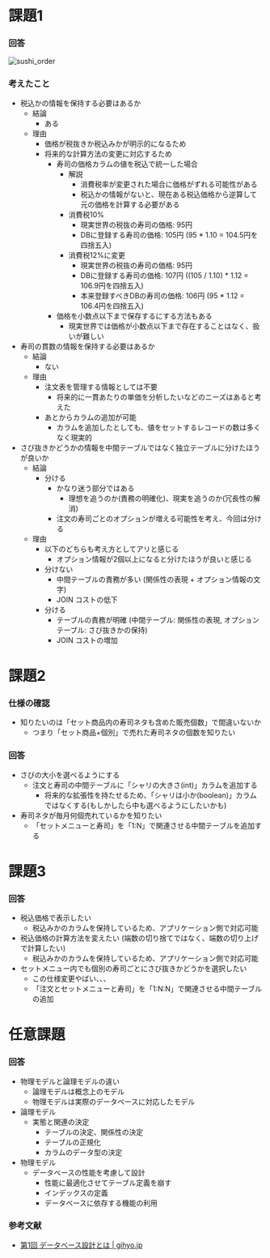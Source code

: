 # 課題1
### 回答

![sushi_order](https://user-images.githubusercontent.com/60952535/184474429-0a131b64-7b12-4540-bb5f-c574e26666a3.png)

### 考えたこと

- 税込かの情報を保持する必要はあるか
  - 結論
    - ある
  - 理由
    - 価格が税抜きか税込みかが明示的になるため
    - 将来的な計算方法の変更に対応するため
      - 寿司の価格カラムの値を税込で統一した場合
        - 解説
          - 消費税率が変更された場合に価格がずれる可能性がある
          - 税込かの情報がないと、現在ある税込価格から逆算して元の価格を計算する必要がある
        - 消費税10%
          - 現実世界の税抜の寿司の価格: 95円
          - DBに登録する寿司の価格: 105円 (95 * 1.10 = 104.5円を四捨五入)
        - 消費税12%に変更
          - 現実世界の税抜の寿司の価格: 95円
          - DBに登録する寿司の価格: 107円 ((105 / 1.10) * 1.12 = 106.9円を四捨五入)
          - 本来登録すべきDBの寿司の価格: 106円 (95 * 1.12 = 106.4円を四捨五入)
      - 価格を小数点以下まで保存するにする方法もある
        - 現実世界では価格が小数点以下まで存在することはなく、扱いが難しい
- 寿司の貫数の情報を保持する必要はあるか
  - 結論
    - ない
  - 理由
    - 注文表を管理する情報としては不要
      - 将来的に一貫あたりの単価を分析したいなどのニーズはあると考えた
    - あとからカラムの追加が可能
      - カラムを追加したとしても、値をセットするレコードの数は多くなく現実的
- さび抜きかどうかの情報を中間テーブルではなく独立テーブルに分けたほうが良いか
  - 結論
    - 分ける
      - かなり迷う部分ではある
        - 理想を追うのか(責務の明確化)、現実を追うのか(冗長性の解消)
      - 注文の寿司ごとのオプションが増える可能性を考え、今回は分ける
  - 理由
    - 以下のどちらも考え方としてアリと感じる
      - オプション情報が2個以上になると分けたほうが良いと感じる
    - 分けない
      - 中間テーブルの責務が多い (関係性の表現 + オプション情報の文字)
      - JOIN コストの低下
    - 分ける
      - テーブルの責務が明確 (中間テーブル: 関係性の表現, オプションテーブル: さび抜きかの保持)
      - JOIN コストの増加


# 課題2

### 仕様の確認
- 知りたいのは「セット商品内の寿司ネタも含めた販売個数」で間違いないか
  - つまり「セット商品+個別」で売れた寿司ネタの個数を知りたい

### 回答
- さびの大小を選べるようにする
  - 注文と寿司の中間テーブルに「シャリの大きさ(int)」カラムを追加する
    - 将来的な拡張性を持たせるため、「シャリは小か(boolean)」カラムではなくする(もしかしたら中も選べるようにしたいかも)
- 寿司ネタが毎月何個売れているかを知りたい
  - 「セットメニューと寿司」を「1:N」で関連させる中間テーブルを追加する

# 課題3

### 回答
- 税込価格で表示したい
  - 税込みかのカラムを保持しているため、アプリケーション側で対応可能
- 税込価格の計算方法を変えたい (端数の切り捨てではなく、端数の切り上げで計算したい)
  - 税込みかのカラムを保持しているため、アプリケーション側で対応可能
- セットメニュー内でも個別の寿司ごとにさび抜きかどうかを選択したい
  - この仕様変更やばい、、、
  - 「注文とセットメニューと寿司」を「1:N:N」で関連させる中間テーブルの追加

# 任意課題

### 回答
- 物理モデルと論理モデルの違い
  - 論理モデルは概念上のモデル
  - 物理モデルは実際のデータベースに対応したモデル
- 論理モデル
  - 実態と関連の決定
    - テーブルの決定、関係性の決定
    - テーブルの正規化
    - カラムのデータ型の決定
- 物理モデル
  - データベースの性能を考慮して設計
    - 性能に最適化させてテーブル定義を崩す
    - インデックスの定義
    - データベースに依存する機能の利用


### 参考文献
- [第1回 データベース設計とは | gihyo.jp](https://gihyo.jp/dev/feature/01/database/0001)
